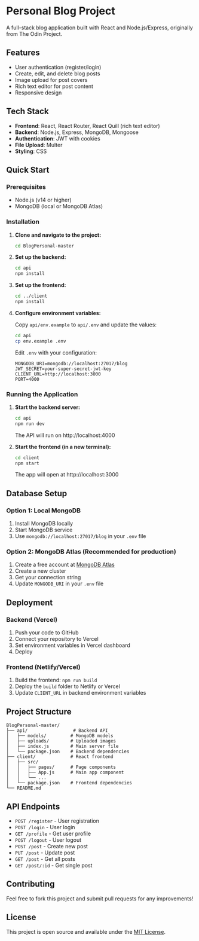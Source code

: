 # Personal Blog Project

A full-stack blog application built with React and Node.js/Express, originally from The Odin Project.

## Features

- User authentication (register/login)
- Create, edit, and delete blog posts
- Image upload for post covers
- Rich text editor for post content
- Responsive design

## Tech Stack

- **Frontend**: React, React Router, React Quill (rich text editor)
- **Backend**: Node.js, Express, MongoDB, Mongoose
- **Authentication**: JWT with cookies
- **File Upload**: Multer
- **Styling**: CSS

## Quick Start

### Prerequisites

- Node.js (v14 or higher)
- MongoDB (local or MongoDB Atlas)

### Installation

1. **Clone and navigate to the project:**
   ```bash
   cd BlogPersonal-master
   ```

2. **Set up the backend:**
   ```bash
   cd api
   npm install
   ```

3. **Set up the frontend:**
   ```bash
   cd ../client
   npm install
   ```

4. **Configure environment variables:**
   
   Copy `api/env.example` to `api/.env` and update the values:
   ```bash
   cd api
   cp env.example .env
   ```
   
   Edit `.env` with your configuration:
   ```
   MONGODB_URI=mongodb://localhost:27017/blog
   JWT_SECRET=your-super-secret-jwt-key
   CLIENT_URL=http://localhost:3000
   PORT=4000
   ```

### Running the Application

1. **Start the backend server:**
   ```bash
   cd api
   npm run dev
   ```
   The API will run on http://localhost:4000

2. **Start the frontend (in a new terminal):**
   ```bash
   cd client
   npm start
   ```
   The app will open at http://localhost:3000

## Database Setup

### Option 1: Local MongoDB
1. Install MongoDB locally
2. Start MongoDB service
3. Use `mongodb://localhost:27017/blog` in your `.env` file

### Option 2: MongoDB Atlas (Recommended for production)
1. Create a free account at [MongoDB Atlas](https://www.mongodb.com/atlas)
2. Create a new cluster
3. Get your connection string
4. Update `MONGODB_URI` in your `.env` file

## Deployment

### Backend (Vercel)
1. Push your code to GitHub
2. Connect your repository to Vercel
3. Set environment variables in Vercel dashboard
4. Deploy

### Frontend (Netlify/Vercel)
1. Build the frontend: `npm run build`
2. Deploy the `build` folder to Netlify or Vercel
3. Update `CLIENT_URL` in backend environment variables

## Project Structure

```
BlogPersonal-master/
├── api/                 # Backend API
│   ├── models/         # MongoDB models
│   ├── uploads/        # Uploaded images
│   ├── index.js        # Main server file
│   └── package.json    # Backend dependencies
├── client/             # React frontend
│   ├── src/
│   │   ├── pages/      # Page components
│   │   ├── App.js      # Main app component
│   │   └── ...
│   └── package.json    # Frontend dependencies
└── README.md
```

## API Endpoints

- `POST /register` - User registration
- `POST /login` - User login
- `GET /profile` - Get user profile
- `POST /logout` - User logout
- `POST /post` - Create new post
- `PUT /post` - Update post
- `GET /post` - Get all posts
- `GET /post/:id` - Get single post

## Contributing

Feel free to fork this project and submit pull requests for any improvements!

## License

This project is open source and available under the [MIT License](LICENSE).
